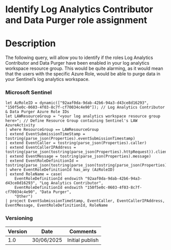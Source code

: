 # Identify Log Analytics Contributor and Data Purger role assignment

# Description

The following query, will allow you to identify if the roles Log Analytics Contributor and Data Purger have been enabled in your log analytics workspace resource group. This would be quite alarming, as it would mean that the users with the specific Azure Role, would be able to purge data in your Sentinel’s log analytics workspace.

### Microsoft Sentinel
```
let AzRoleID = dynamic(["92aaf0da-9dab-42b6-94a3-d43ce8d16293", "150f5e0c-0603-4f03-8c7f-cf70034c4e90"]); // Log Analytics Contributor & Data Purger Azure Role IDs
let LAWResourceGroup = "<your log analytics workspace resource group here>"; // Define Resource Group containing Sentinel's LAW
AzureActivity
| where ResourceGroup == LAWResourceGroup
| extend EventSubmissionTimeStamp = tostring(parse_json(Properties).eventSubmissionTimestamp)
| extend EventCaller = tostring(parse_json(Properties).caller)
| extend EventCallerIPAddress = tostring(parse_json(tostring(parse_json(Properties).httpRequest)).clientIpAddress)
| extend EventMessage = tostring(parse_json(Properties).message)
| extend EventRoleDefinitionId = tostring(parse_json(tostring(parse_json(tostring(parse_json(Properties).requestbody)).Properties)).RoleDefinitionId)
| where EventRoleDefinitionId has_any (AzRoleID)
| extend RoleName = case(
    EventRoleDefinitionId endswith "92aaf0da-9dab-42b6-94a3-d43ce8d16293", "Log Analytics Contributor",
    EventRoleDefinitionId endswith "150f5e0c-0603-4f03-8c7f-cf70034c4e90", "Data Purger",
    "Other")
| project EventSubmissionTimeStamp, EventCaller, EventCallerIPAddress, EventMessage, EventRoleDefinitionId, RoleName
```

### Versioning
| Version       | Date          | Comments                               |
| ------------- |---------------| ---------------------------------------|
| 1.0           | 30/06/2025    | Initial publish                        |
